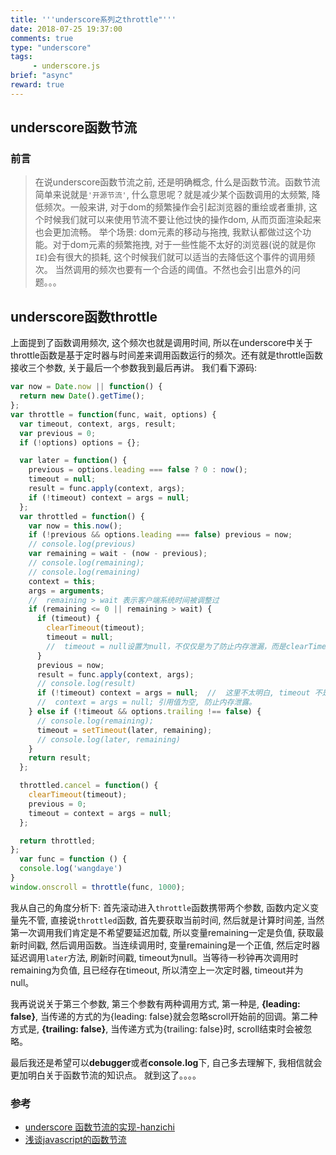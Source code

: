 ```yaml
---
title: '''underscore系列之throttle"'''
date: 2018-07-25 19:37:00
comments: true
type: "underscore"
tags:
     - underscore.js
brief: "async"
reward: true
---
```

<!--more-->
##  underscore函数节流
### 前言
>  在说underscore函数节流之前, 还是明确概念, 什么是函数节流。函数节流简单来说就是`'开源节流'`, 什么意思呢？就是减少某个函数调用的太频繁, 降低频次。一般来讲, 对于dom的频繁操作会引起浏览器的重绘或者重排, 这个时候我们就可以来使用节流不要让他过快的操作dom, 从而页面渲染起来也会更加流畅。
  举个场景: dom元素的移动与拖拽, 我默认都做过这个功能。对于dom元素的频繁拖拽, 对于一些性能不太好的浏览器(说的就是你`IE`)会有很大的损耗, 这个时候我们就可以适当的去降低这个事件的调用频次。 当然调用的频次也要有一个合适的阈值。不然也会引出意外的问题。。。
##  underscore函数throttle
  上面提到了函数调用频次, 这个频次也就是调用时间, 所以在underscore中关于throttle函数是基于定时器与时间差来调用函数运行的频次。还有就是throttle函数接收三个参数, 关于最后一个参数我到最后再讲。
  我们看下源码: 
  ```js
  var now = Date.now || function() {
    return new Date().getTime();
  };
  var throttle = function(func, wait, options) {
    var timeout, context, args, result;
    var previous = 0;
    if (!options) options = {};

    var later = function() {
      previous = options.leading === false ? 0 : now();
      timeout = null;
      result = func.apply(context, args);
      if (!timeout) context = args = null;
    };
    var throttled = function() {
      var now = this.now();
      if (!previous && options.leading === false) previous = now;
      // console.log(previous)
      var remaining = wait - (now - previous);
      // console.log(remaining);
      // console.log(remaining)
      context = this;
      args = arguments;
      //  remaining > wait 表示客户端系统时间被调整过
      if (remaining <= 0 || remaining > wait) {
        if (timeout) {
          clearTimeout(timeout);
          timeout = null;
          //  timeout = null设置为null，不仅仅是为了防止内存泄漏，而是clearTimeout(timeout)后，timeout的值并不会清空，如果不设置为null，就不能根据!timeout设置下次的timeout
        }
        previous = now;
        result = func.apply(context, args);
        // console.log(result)
        if (!timeout) context = args = null;  //  这里不太明白, timeout 不是已经赋值为null了吗
        //  context = args = null; 引用值为空, 防止内存泄露。
      } else if (!timeout && options.trailing !== false) {
        // console.log(remaining);
        timeout = setTimeout(later, remaining);
        // console.log(later, remaining)
      }
      return result;
    };

    throttled.cancel = function() {
      clearTimeout(timeout);
      previous = 0;
      timeout = context = args = null;
    };

    return throttled;
  };
    var func = function () {
    console.log('wangdaye')
  }
  window.onscroll = throttle(func, 1000);
  ```
  我从自己的角度分析下: 首先滚动进入`throttle`函数携带两个参数, 函数内定义变量先不管, 直接说`throttled`函数, 首先要获取当前时间, 然后就是计算时间差, 当然第一次调用我们肯定是不希望要延迟加载, 所以变量remaining一定是负值, 获取最新时间戳, 然后调用函数。当连续调用时, 变量remaining是一个正值, 然后定时器延迟调用`later`方法, 刷新时间戳, timeout为null。当等待一秒钟再次调用时remaining为负值, 且已经存在timeout, 所以清空上一次定时器, timeout并为null。
  
  我再说说关于第三个参数, 第三个参数有两种调用方式, 第一种是, **{leading: false}**, 当传递的方式的为{leading: false}就会忽略scroll开始前的回调。第二种方式是, **{trailing: false}**, 当传递方式为{trailing: false}时, scroll结束时会被忽略。

  最后我还是希望可以**debugger**或者**console.log**下, 自己多去理解下, 我相信就会更加明白关于函数节流的知识点。
  就到这了。。。。

### 参考
  - [underscore 函数节流的实现-hanzichi](https://github.com/hanzichi/underscore-analysis/issues/22)
  - [浅谈javascript的函数节流](http://www.alloyteam.com/2012/11/javascript-throttle/)
  
